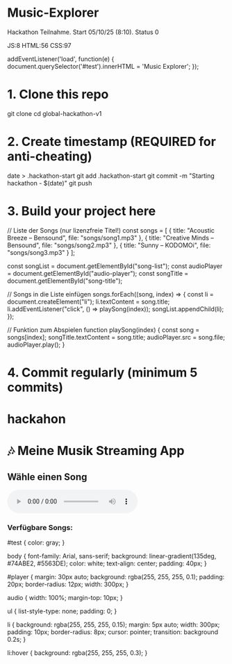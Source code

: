 # Music-Explorer
Hackathon Teilnahme. Start 05/10/25 (8:10). Status 0

JS:8
HTML:56
CSS:97

addEventListener('load', function(e) {
  document.querySelector('#test').innerHTML = 'Music Explorer';
});

# 1. Clone this repo
git clone <your-fork-url>
cd global-hackathon-v1

# 2. Create timestamp (REQUIRED for anti-cheating)
date > .hackathon-start
git add .hackathon-start
git commit -m "Starting hackathon - $(date)"
git push

# 3. Build your project here

// Liste der Songs (nur lizenzfreie Titel!)
const songs = [
  { title: "Acoustic Breeze – Bensound", file: "songs/song1.mp3" },
  { title: "Creative Minds – Bensound", file: "songs/song2.mp3" },
  { title: "Sunny – KODOMOi", file: "songs/song3.mp3" }
];

const songList = document.getElementById("song-list");
const audioPlayer = document.getElementById("audio-player");
const songTitle = document.getElementById("song-title");

// Songs in die Liste einfügen
songs.forEach((song, index) => {
  const li = document.createElement("li");
  li.textContent = song.title;
  li.addEventListener("click", () => playSong(index));
  songList.appendChild(li);
});

// Funktion zum Abspielen
function playSong(index) {
  const song = songs[index];
  songTitle.textContent = song.title;
  audioPlayer.src = song.file;
  audioPlayer.play();
}

# 4. Commit regularly (minimum 5 commits)




<!DOCTYPE html>
<html>
<head>
  <meta charset="UTF-8">
  <meta name="viewport" content="width=device-width" />
  <title>hackahon</title>
  <link rel="stylesheet" href="style.css" />
</head>
<body>
  <h1>hackahon</h1>
  <div id="test"></div>

  <script src="script.js"></script>
</body>
</html>

<!DOCTYPE html>
<html lang="de">
<head>
  <meta charset="UTF-8">
  <title>🎧 Meine Musik Streaming App</title>
  <link rel="stylesheet" href="style.css">
</head>
<body>
  <h1>🎶 Meine Musik Streaming App</h1>

  <div id="player">
    <h2 id="song-title">Wähle einen Song</h2>
    <audio id="audio-player" controls></audio>
  </div>

  <h3>Verfügbare Songs:</h3>
  <ul id="song-list"></ul>

  <script src="script.js"></script>
</body>
</html>




#test {
  color: gray;
}

body {
  font-family: Arial, sans-serif;
  background: linear-gradient(135deg, #74ABE2, #5563DE);
  color: white;
  text-align: center;
  padding: 40px;
}

#player {
  margin: 30px auto;
  background: rgba(255, 255, 255, 0.1);
  padding: 20px;
  border-radius: 12px;
  width: 300px;
}

audio {
  width: 100%;
  margin-top: 10px;
}

ul {
  list-style-type: none;
  padding: 0;
}

li {
  background: rgba(255, 255, 255, 0.15);
  margin: 5px auto;
  width: 300px;
  padding: 10px;
  border-radius: 8px;
  cursor: pointer;
  transition: background 0.2s;
}

li:hover {
  background: rgba(255, 255, 255, 0.3);
}